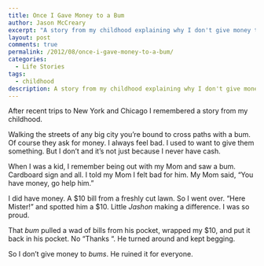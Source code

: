 ```yaml
---
title: Once I Gave Money to a Bum
author: Jason McCreary
excerpt: "A story from my childhood explaining why I don't give money to bums."
layout: post
comments: true
permalink: /2012/08/once-i-gave-money-to-a-bum/
categories:
  - Life Stories
tags:
  - childhood
description: A story from my childhood explaining why I don't give money to bums.
---
```

After recent trips to New York and Chicago I remembered a story from my childhood.

Walking the streets of any big city you&rsquo;re bound to cross paths with a bum. Of course they ask for money. I always feel bad. I used to want to give them something. But I don&rsquo;t and it&rsquo;s not just because I never have cash.

When I was a kid, I remember being out with my Mom and saw a bum. Cardboard sign and all. I told my Mom I felt bad for him. My Mom said, &ldquo;You have money, go help him.&rdquo;

I did have money. A $10 bill from a freshly cut lawn. So I went over. &ldquo;Here Mister!&rdquo; and spotted him a $10. Little *Jashon* making a difference. I was so proud.

That *bum* pulled a wad of bills from his pocket, wrapped my $10, and put it back in his pocket. No &ldquo;Thanks &ldquo;. He turned around and kept begging.

So I don&rsquo;t give money to *bums*. He ruined it for everyone.
